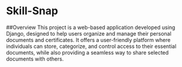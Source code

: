 # Skill-Snap
##Overview
This project is a web-based application developed using Django, designed to help users organize and manage their personal documents and certificates. It offers a user-friendly platform where individuals can store, categorize, and control access to their essential documents, while also providing a seamless way to share selected documents with others.
